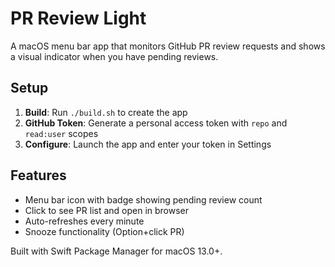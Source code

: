 # PR Review Light

A macOS menu bar app that monitors GitHub PR review requests and shows a visual indicator when you have pending reviews.

## Setup

1. **Build**: Run `./build.sh` to create the app
2. **GitHub Token**: Generate a personal access token with `repo` and `read:user` scopes
3. **Configure**: Launch the app and enter your token in Settings

## Features

- Menu bar icon with badge showing pending review count
- Click to see PR list and open in browser
- Auto-refreshes every minute
- Snooze functionality (Option+click PR)

Built with Swift Package Manager for macOS 13.0+.